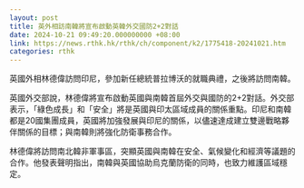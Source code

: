 ```yaml
---
layout: post
title: 英外相訪南韓將宣布啟動英韓外交國防2+2對話
date: 2024-10-21 09:49:20.000000000 +08:00
link: https://news.rthk.hk/rthk/ch/component/k2/1775418-20241021.htm
categories: rthk
---
```


英國外相林德偉訪問印尼，參加新任總統普拉博沃的就職典禮，之後將訪問南韓。

英國外交部說，林德偉將宣布啟動英國與南韓首屆外交與國防的2+2對話。外交部表示，「綠色成長」和「安全」將是英國與印太區域成員的關係重點。印尼和南韓都是20國集團成員，英國將加強發展與印尼的關係，以儘速達成建立雙邊戰略夥伴關係的目標；與南韓則將強化防衛事務合作。

林德偉將訪問南北韓非軍事區，突顯英國與南韓在安全、氣候變化和經濟等議題的合作。他發表聲明指出，南韓與英國協助烏克蘭防衛的同時，也致力維護區域穩定。
